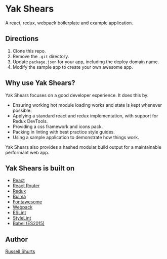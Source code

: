 # Yak Shears
A react, redux, webpack boilerplate and example application.

## Directions

1. Clone this repo.
2. Remove the `.git` directory.
3. Update `package.json` for your app, including the deploy domain name.
4. Modify the sample app to create your own awesome app.

## Why use Yak Shears?

Yak Shears focuses on a good developer experience. It does this by:

- Ensuring working hot module loading works and state is kept whenever possible.
- Applying a standard react and redux implementation, with support for Redux DevTools.
- Providing a css framework and icons pack.
- Packing in linting with best practice style guides.
- Using a sample application to demonstrate how things work.

Yak Shears also provides a hashed modular build output for a maintainable performant web app.

## Yak Shears is built on

- [React](https://facebook.github.io/react/)
- [React Router](https://github.com/reactjs/react-router)
- [Redux](http://redux.js.org/)
- [Bulma](http://bulma.io/)
- [Fontawesome](http://fontawesome.io/)
- [Webpack](https://webpack.github.io/)
- [ESLint](http://eslint.org/)
- [StyleLint](http://stylelint.io/)
- [Babel (ES2015)](https://babeljs.io/)

## Author
[Russell Shurts](https://www.linkedin.com/in/russellwshurts)
